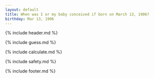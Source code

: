 ```yaml
---
layout: default
title: When was I or my baby conceived if born on March 13, 1906?
birthday: Mar 13, 1906
---
```


{% include header.md %}

{% include guess.md %}

{% include calculate.md %}

{% include safety.md %}

{% include footer.md %}



